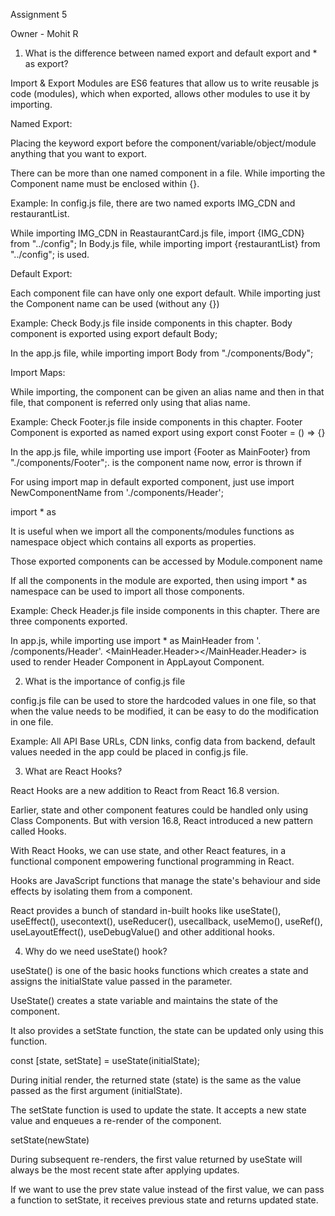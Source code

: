 Assignment 5
 
Owner - Mohit R 

1. What is the difference between named export and default export and * as export? 

Import & Export Modules are ES6 features that allow us to write reusable js code (modules), which when exported, allows other modules to use it by importing. 

Named Export:  

Placing the keyword export before the component/variable/object/module anything that you want to export.  

There can be more than one named component in a file. While importing the Component name must be enclosed within {}. 

Example: In config.js file, there are two named exports IMG_CDN and restaurantList. 

While importing IMG_CDN in ReastaurantCard.js file, import {IMG_CDN} from "../config"; In Body.js file, while importing import {restaurantList} from "../config"; is used. 

Default Export:  

Each component file can have only one export default. While importing just the Component name can be used (without any {}) 

Example: Check Body.js file inside components in this chapter. Body component is exported using export default Body; 

In the app.js file, while importing import Body from "./components/Body"; 

Import Maps:  

While importing, the component can be given an alias name and then in that file, that component is referred only using that alias name. 

Example: Check Footer.js file inside components in this chapter. Footer Component is exported as named export using export const Footer = () => {} 

In the app.js file, while importing use import {Footer as MainFooter} from "./components/Footer";. is the component name now, error is thrown if 

For using import map in default exported component, just use import NewComponentName from './components/Header'; 

import * as  

It is useful when we import all the components/modules functions as namespace object which contains all exports as properties.  

Those exported components can be accessed by Module.component name 

If all the components in the module are exported, then using import * as namespace can be used to import all those components. 

Example: Check Header.js file inside components in this chapter. There are three components exported. 

In app.js, while importing use import * as MainHeader from '. /components/Header'. <MainHeader.Header></MainHeader.Header> is used to render Header Component in AppLayout Component. 

2. What is the importance of config.js file 

config.js file can be used to store the hardcoded values in one file, so that when the value needs to be modified, it can be easy to do the modification in one file. 

Example: All API Base URLs, CDN links, config data from backend, default values needed in the app could be placed in config.js file. 

 

3. What are React Hooks? 

React Hooks are a new addition to React from React 16.8 version.  

Earlier, state and other component features could be handled only using Class Components. But with version 16.8, React introduced a new pattern called Hooks.  

With React Hooks, we can use state, and other React features, in a functional component empowering functional programming in React. 

Hooks are JavaScript functions that manage the state's behaviour and side effects by isolating them from a component. 

React provides a bunch of standard in-built hooks like useState(), useEffect(), usecontext(), useReducer(), usecallback, useMemo(), useRef(), useLayoutEffect(), useDebugValue() and other additional hooks. 

4. Why do we need useState() hook? 

useState() is one of the basic hooks functions which creates a state and assigns the initialState value passed in the parameter.  

UseState() creates a state variable and maintains the state of the component. 

It also provides a setState function, the state can be updated only using this function. 

const [state, setState] = useState(initialState); 

During initial render, the returned state (state) is the same as the value passed as the first argument (initialState). 

The setState function is used to update the state. It accepts a new state value and enqueues a re-render of the component. 

setState(newState) 

During subsequent re-renders, the first value returned by useState will always be the most recent state after applying updates. 

If we want to use the prev state value instead of the first value, we can pass a function to setState, it receives previous state and returns updated state. 